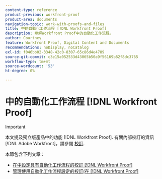 ```yaml
---
content-type: reference
product-previous: workfront-proof
product-area: documents
navigation-topic: work-with-proofs-and-files
title: 中的自動化工作流程 [!DNL Workfront Proof]
description: 瞭解Workfront Proof中的自動化工作流程。
author: Courtney
feature: Workfront Proof, Digital Content and Documents
recommendations: noDisplay, noCatalog
exl-id: f046bb02-3348-42c0-8307-65c86d4e4789
source-git-commit: c3e15a052533d43065b50a9f56169b82f8dc3765
workflow-type: tm+mt
source-wordcount: '53'
ht-degree: 0%

---
```


# 中的自動化工作流程 [!DNL Workfront Proof]

>[!IMPORTANT]
>
>本文提及獨立版產品中的功能 [!DNL Workfront Proof]. 有關內部校訂的資訊 [!DNL Adobe Workfront]，請參閱 [校訂](../../../review-and-approve-work/proofing/proofing.md).

本節包含下列文章：

* [在中設定具有自動化工作流程的校訂 [!DNL Workfront Proof]](../../../workfront-proof/wp-work-proofsfiles/automated-workflow/set-up-proof-auto-workflow.md)
* [管理使用自動化工作流程設定的校訂(在 [!DNL Workfront Proof]](../../../workfront-proof/wp-work-proofsfiles/automated-workflow/manage-proof-configured-auto-workflow.md)
